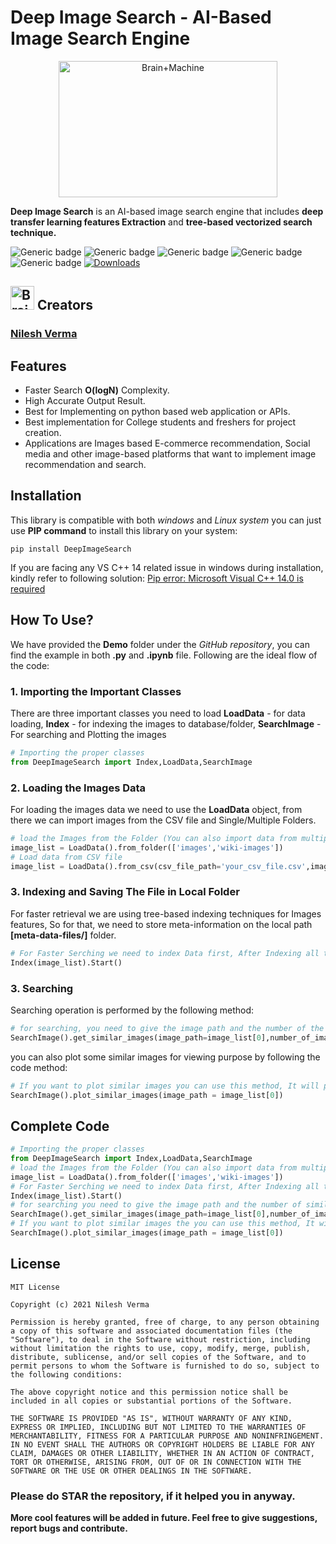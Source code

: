 # Deep Image Search - AI-Based Image Search Engine
<p align="center"><img src="https://github.com/TechyNilesh/DeepImageSearch/blob/main/logo/deep%20image%20search%20logo%20New.png?raw=true" alt="Brain+Machine" height="218" width="350"></p>

**Deep Image Search** is an AI-based image search engine that includes **deep transfer learning features Extraction** and **tree-based vectorized search technique.**

![Generic badge](https://img.shields.io/badge/AI-Advance-green.svg) ![Generic badge](https://img.shields.io/badge/Python-v3-blue.svg) ![Generic badge](https://img.shields.io/badge/pip-v3-red.svg)  ![Generic badge](https://img.shields.io/badge/TensorFlow-v2-orange.svg) ![Generic badge](https://img.shields.io/badge/Annoy-latest-green.svg) [![Downloads](https://static.pepy.tech/personalized-badge/deepimagesearch?period=month&units=international_system&left_color=grey&right_color=brightgreen&left_text=Downloads)](https://pepy.tech/project/deepimagesearch)

<h2><img src="https://cdn2.iconfinder.com/data/icons/artificial-intelligence-6/64/ArtificialIntelligence9-512.png" alt="Brain+Machine" height="38" width="38"> Creators </h2>

### [Nilesh Verma](https://nileshverma.com "Nilesh Verma")

## Features
- Faster Search **O(logN)** Complexity.
- High Accurate Output Result.
- Best for Implementing on python based web application or APIs.
- Best implementation for College students and freshers for project creation.
- Applications are Images based E-commerce recommendation, Social media and other image-based platforms that want to implement image recommendation and search.

## Installation

This library is compatible with both *windows* and *Linux system* you can just use **PIP command** to install this library on your system:

```shell
pip install DeepImageSearch
```

If you are facing any VS C++ 14 related issue in windows during installation, kindly refer to following solution: [Pip error: Microsoft Visual C++ 14.0 is required](https://stackoverflow.com/questions/44951456/pip-error-microsoft-visual-c-14-0-is-required "Pip error: Microsoft Visual C++ 14.0 is required")

## How To Use?

We have provided the **Demo** folder under the *GitHub repository*, you can find the example in both **.py** and **.ipynb**  file. Following are the ideal flow of the code:

### 1. Importing the Important Classes
There are three important classes you need to load **LoadData** - for data loading, **Index** - for indexing the images to database/folder, **SearchImage** - For searching and Plotting the images

```python
# Importing the proper classes
from DeepImageSearch import Index,LoadData,SearchImage
```

### 2. Loading the Images Data

For loading the images data we need to use the **LoadData** object, from there we can import images from the CSV file and Single/Multiple Folders.

```python
# load the Images from the Folder (You can also import data from multiple folders in python list type)
image_list = LoadData().from_folder(['images','wiki-images'])
# Load data from CSV file
image_list = LoadData().from_csv(csv_file_path='your_csv_file.csv',images_column_name='column_name)
```
### 3. Indexing and Saving The File in Local Folder

For faster retrieval we are using tree-based indexing techniques for Images features, So for that, we need to store meta-information on the local path **[meta-data-files/]** folder.

```python
# For Faster Serching we need to index Data first, After Indexing all the meta data stored on the local path
Index(image_list).Start()
```
### 3. Searching

Searching operation is performed by the following method:

```python
# for searching, you need to give the image path and the number of the similar image you want
SearchImage().get_similar_images(image_path=image_list[0],number_of_images=5)
```
you can also plot some similar images for viewing purpose by following the code method:

```python
# If you want to plot similar images you can use this method, It will plot 16 most similar images from the data index
SearchImage().plot_similar_images(image_path = image_list[0])
```

## Complete Code

```python
# Importing the proper classes
from DeepImageSearch import Index,LoadData,SearchImage
# load the Images from the Folder (You can also import data from multiple folder in python list type)
image_list = LoadData().from_folder(['images','wiki-images'])
# For Faster Serching we need to index Data first, After Indexing all the meta data stored on the local path
Index(image_list).Start()
# for searching you need to give the image path and the number of similar image you want
SearchImage().get_similar_images(image_path=image_list[0],number_of_images=5)
# If you want to plot similar images the you can use this method, It will plot 16 most similar images from the data index
SearchImage().plot_similar_images(image_path = image_list[0])
```

## License



    MIT License
    
    Copyright (c) 2021 Nilesh Verma
    
    Permission is hereby granted, free of charge, to any person obtaining a copy of this software and associated documentation files (the "Software"), to deal in the Software without restriction, including without limitation the rights to use, copy, modify, merge, publish, distribute, sublicense, and/or sell copies of the Software, and to permit persons to whom the Software is furnished to do so, subject to the following conditions:
    
    The above copyright notice and this permission notice shall be included in all copies or substantial portions of the Software.
    
    THE SOFTWARE IS PROVIDED "AS IS", WITHOUT WARRANTY OF ANY KIND, EXPRESS OR IMPLIED, INCLUDING BUT NOT LIMITED TO THE WARRANTIES OF MERCHANTABILITY, FITNESS FOR A PARTICULAR PURPOSE AND NONINFRINGEMENT. IN NO EVENT SHALL THE AUTHORS OR COPYRIGHT HOLDERS BE LIABLE FOR ANY CLAIM, DAMAGES OR OTHER LIABILITY, WHETHER IN AN ACTION OF CONTRACT, TORT OR OTHERWISE, ARISING FROM, OUT OF OR IN CONNECTION WITH THE SOFTWARE OR THE USE OR OTHER DEALINGS IN THE SOFTWARE.

### Please do STAR the repository, if it helped you in anyway.

**More cool features will be added in future. Feel free to give suggestions, report bugs and contribute.**

